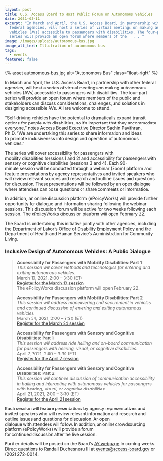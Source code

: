 ```yaml
---
layout: post
title: U.S. Access Board to Host Public Forum on Autonomous Vehicles
date: 2021-02-11
excerpt: "In March and April, the U.S. Access Board, in partnership with other
  federal agencies, will host a series of virtual meetings on making autonomous
  vehicles (AVs) accessible to passengers with disabilities. The four-part
  series will provide an open forum where members of the . . . "
image: /images/uploads/autonomous-bus.jpg
image_alt_text: Illustration of autonomous bus
tags:
  - events
featured: false
---
```

{% asset autonomous-bus.jpg alt="Autonomous Bus" class="float-right" %}

In March and April, the U.S. Access Board, in partnership with other federal agencies, will host a series of virtual meetings on making autonomous vehicles (AVs) accessible to passengers with disabilities. The four-part series will provide an open forum where members of the public and stakeholders can discuss considerations, challenges, and solutions in designing accessible AVs. All are welcome to attend. 

“Self-driving vehicles have the potential to dramatically expand transit options for people with disabilities, so it’s important that they accommodate everyone,” notes Access Board Executive Director Sachin Pavithran, Ph.D. “We are undertaking this series to share information and ideas to promote inclusiveness into design and operation of autonomous vehicles.”   

The series will cover accessibility for passengers with mobility disabilities (sessions 1 and 2) and accessibility for passengers with sensory or cognitive disabilities (sessions 3 and 4). Each 90-minute session will be conducted through a webinar (Zoom) platform and feature presentations by agency representatives and invited speakers who will review relevant sources and research and outline issues and questions for discussion. These presentations will be followed by an open dialogue where attendees can pose questions or share comments or information. 

In addition, an online discussion platform (ePolicyWorks) will provide further opportunity for dialogue and information sharing following the webinar sessions. This discussion forum will be active for two weeks following each session. The [ePolicyWorks](https://epolicyworks.ideascale.com/) discussion platform will open February 22.  

The Board is undertaking this initiative jointly with other agencies, including the Department of Labor’s Office of Disability Employment Policy and the Department of Health and Human Service’s Administration for Community Living.

### Inclusive Design of Autonomous Vehicles: A Public Dialogue 

> **Accessibility for Passengers with Mobility Disabilities: Part 1**\
> *This session will cover methods and technologies for entering and exiting autonomous vehicles.*\
> March 10, 2021, 2:00 – 3:30 (ET)\
> [Register for the March 10 session](https://www.zoomgov.com/webinar/register/WN_cIt88H14ScyLgOoKDvX8-A)\
> The ePolicyWorks discussion platform will open February 22. 
>
> **Accessibility for Passengers with Mobility Disabilities: Part 2**\
> *This session will address maneuvering and securement in vehicles and continued discussion of entering and exiting autonomous vehicles.*\
> March 24, 2021, 2:00 – 3:30 (ET)\
> [Register for the March 24 session](https://www.zoomgov.com/webinar/register/WN_EiK6nemcTUyg4IEUMu2RxQ) 
>
> **Accessibility for Passengers with Sensory and Cognitive Disabilities: Part 1**\
> *This session will address ride hailing and on-board communication for passengers with hearing, visual, or cognitive disabilities.*\
> April 7, 2021, 2:00 – 3:30 (ET)\
> [Register for the April 7 session](https://www.zoomgov.com/webinar/register/WN_MWvyBgaxTtCk1nALFNl58g)  
>
> **Accessibility for Passengers with Sensory and Cognitive Disabilities: Part 2**\
> *This session will continue discussion of communication accessibility in hailing and interacting with autonomous vehicles for passengers with hearing, visual, or cognitive disabilities.*\
> April 21, 2021, 2:00 – 3:30 (ET)\
> [Register for the April 21 session](https://www.zoomgov.com/webinar/register/WN_FOFPmlQtRC6Jconf5-vvxg) 

Each session will feature presentations by agency representatives and invited speakers who will review relevant information and research and outline issues and questions for discussion. An open dialogue with attendees will follow. In addition, an online crowdsourcing platform (ePolicyWorks) will provide a forum for continued discussion after the live session.  

Further details will be posted on the Board’s [AV webpage](https://www.access-board.gov/av/) in coming weeks. Direct questions to Randall Duchesneau III at [events@access-board.gov](mailto:events@access-board.gov) or (202) 272-0044.
